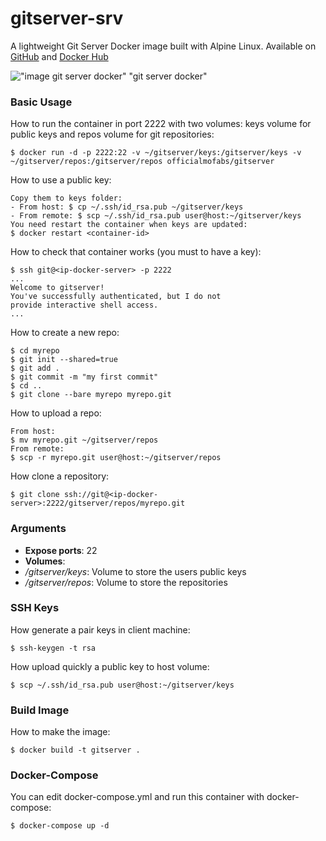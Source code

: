 # gitserver-srv
A lightweight Git Server Docker image built with Alpine Linux. Available on [GitHub](https://github.com/officialmofabs/gitserver) and [Docker Hub](https://hub.docker.com/r/officialmofabs/gitserver/)

!["image git server docker" "git server docker"](https://raw.githubusercontent.com/officialmofabs/gitserver/master/gitserver.jpg)

### Basic Usage

How to run the container in port 2222 with two volumes: keys volume for public keys and repos volume for git repositories:

	$ docker run -d -p 2222:22 -v ~/gitserver/keys:/gitserver/keys -v ~/gitserver/repos:/gitserver/repos officialmofabs/gitserver

How to use a public key:

    Copy them to keys folder: 
	- From host: $ cp ~/.ssh/id_rsa.pub ~/gitserver/keys
	- From remote: $ scp ~/.ssh/id_rsa.pub user@host:~/gitserver/keys
	You need restart the container when keys are updated:
	$ docker restart <container-id>
	
How to check that container works (you must to have a key):

	$ ssh git@<ip-docker-server> -p 2222
	...
	Welcome to gitserver!
	You've successfully authenticated, but I do not
	provide interactive shell access.
	...

How to create a new repo:

	$ cd myrepo
	$ git init --shared=true
	$ git add .
	$ git commit -m "my first commit"
	$ cd ..
	$ git clone --bare myrepo myrepo.git

How to upload a repo:

	From host:
	$ mv myrepo.git ~/gitserver/repos
	From remote:
	$ scp -r myrepo.git user@host:~/gitserver/repos

How clone a repository:

	$ git clone ssh://git@<ip-docker-server>:2222/gitserver/repos/myrepo.git

### Arguments

* **Expose ports**: 22
* **Volumes**:
 * */gitserver/keys*: Volume to store the users public keys
 * */gitserver/repos*: Volume to store the repositories

### SSH Keys

How generate a pair keys in client machine:

	$ ssh-keygen -t rsa

How upload quickly a public key to host volume:

	$ scp ~/.ssh/id_rsa.pub user@host:~/gitserver/keys

### Build Image

How to make the image:

	$ docker build -t gitserver .
	
### Docker-Compose

You can edit docker-compose.yml and run this container with docker-compose:

	$ docker-compose up -d

